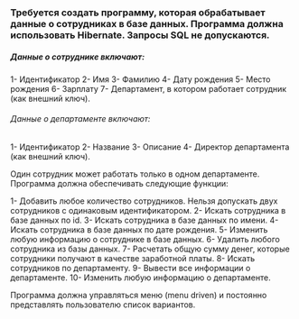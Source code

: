 ### Требуется создать программу, которая обрабатывает данные о сотрудниках в базе данных. Программа должна использовать Hibernate. Запросы SQL не допускаются. 

##### Данные о сотруднике включают:

1- Идентификатор
2- Имя
3- Фамилию
4- Дату рождения
5- Место рождения
6- Зарплату
7- Департамент, в котором работает сотрудник (как внешний ключ).

###### Данные о департаменте включают:

1- Идентификатор
2- Название
3- Описание
4- Директор департамента (как внешний ключ).

Один сотрудник может работать только в одном департаменте.
Программа должна обеспечивать следующие функции: 

1- Добавить любое количество сотрудников. Нельзя допускать двух сотрудников с
одинаковым идентификатором.
2- Искать сотрудника в базе данных по id.
3- Искать сотрудника в базе данных по имени.
4- Искать сотрудника в базе данных по дате рождения.
5- Изменить любую информацию о сотруднике в базе данных.
6- Удалить любого сотрудника из базы данных.
7- Расчетать общую сумму денег, которые сотрудники получают в качестве заработной
платы.
8- Искать сотрудников по департаменту.
9- Вывести все информации о департаменте.
10- Изменить любую информацию о департаменте.

Программа должна управляться меню (menu driven) и постоянно представлять
пользователю список вариантов. 
